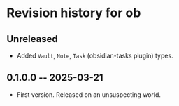 # Revision history for ob

## Unreleased

- Added `Vault`, `Note`, `Task` (obsidian-tasks plugin) types.

## 0.1.0.0 -- 2025-03-21

- First version. Released on an unsuspecting world.

